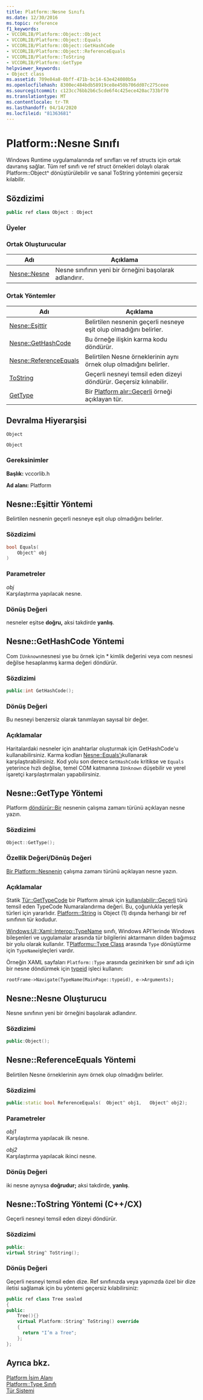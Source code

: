 ```yaml
---
title: Platform::Nesne Sınıfı
ms.date: 12/30/2016
ms.topic: reference
f1_keywords:
- VCCORLIB/Platform::Object::Object
- VCCORLIB/Platform::Object::Equals
- VCCORLIB/Platform::Object::GetHashCode
- VCCORLIB/Platform::Object::ReferenceEquals
- VCCORLIB/Platform::ToString
- VCCORLIB/Platform::GetType
helpviewer_keywords:
- Object class
ms.assetid: 709e84a8-0bff-471b-bc14-63e424080b5a
ms.openlocfilehash: 8300ec484bdb58919ce8e450b706dd07c275ceee
ms.sourcegitcommit: c123cc76bb2b6c5cde6f4c425ece420ac733bf70
ms.translationtype: MT
ms.contentlocale: tr-TR
ms.lasthandoff: 04/14/2020
ms.locfileid: "81363681"
---
```

# <a name="platformobject-class"></a>Platform::Nesne Sınıfı

Windows Runtime uygulamalarında ref sınıfları ve ref structs için ortak davranış sağlar. Tüm ref sınıfı ve ref struct örnekleri dolaylı olarak Platform::Object^ dönüştürülebilir ve sanal ToString yöntemini geçersiz kılabilir.

## <a name="syntax"></a>Sözdizimi

```cpp
public ref class Object : Object
```

### <a name="members"></a>Üyeler

### <a name="public-constructors"></a>Ortak Oluşturucular

|Adı|Açıklama|
|----------|-----------------|
|[Nesne::Nesne](#ctor)|Nesne sınıfının yeni bir örneğini başolarak adlandırır.|

### <a name="public-methods"></a>Ortak Yöntemler

|Adı|Açıklama|
|----------|-----------------|
|[Nesne::Eşittir](#equals)|Belirtilen nesnenin geçerli nesneye eşit olup olmadığını belirler.|
|[Nesne::GetHashCode](#gethashcode)|Bu örneğe ilişkin karma kodu döndürür.|
|[Nesne::ReferenceEquals](#referenceequals)|Belirtilen Nesne örneklerinin aynı örnek olup olmadığını belirler.|
|[ToString](#tostring)|Geçerli nesneyi temsil eden dizeyi döndürür. Geçersiz kılınabilir.|
|[GetType](#gettype)|Bir [Platform alır::Geçerli](../cppcx/platform-type-class.md) örneği açıklayan tür.|

## <a name="inheritance-hierarchy"></a>Devralma Hiyerarşisi

`Object`

`Object`

### <a name="requirements"></a>Gereksinimler

**Başlık:** vccorlib.h

**Ad alanı:** Platform

## <a name="objectequals-method"></a><a name="equals"></a>Nesne::Eşittir Yöntemi

Belirtilen nesnenin geçerli nesneye eşit olup olmadığını belirler.

### <a name="syntax"></a>Sözdizimi

```cpp
bool Equals(
    Object^ obj
)
```

### <a name="parameters"></a>Parametreler

*obj*<br/>
Karşılaştırma yapılacak nesne.

### <a name="return-value"></a>Dönüş Değeri

nesneler eşitse **doğru,** aksi takdirde **yanlış**.

## <a name="objectgethashcode-method"></a><a name="gethashcode"></a>Nesne::GetHashCode Yöntemi

Com `IUnknown`nesnesi yse bu örnek için * kimlik değerini veya com nesnesi değilse hesaplanmış karma değeri döndürür.

### <a name="syntax"></a>Sözdizimi

```cpp
public:int GetHashCode();
```

### <a name="return-value"></a>Dönüş Değeri

Bu nesneyi benzersiz olarak tanımlayan sayısal bir değer.

### <a name="remarks"></a>Açıklamalar

Haritalardaki nesneler için anahtarlar oluşturmak için GetHashCode'u kullanabilirsiniz. Karma kodları [Nesne::Equals'ı](#equals)kullanarak karşılaştırabilirsiniz. Kod yolu son derece `GetHashCode` kritikse ve `Equals` yeterince hızlı değilse, temel COM katmanına `IUnknown` düşebilir ve yerel işaretçi karşılaştırmaları yapabilirsiniz.

## <a name="objectgettype-method"></a><a name="gettype"></a>Nesne::GetType Yöntemi

Platform [döndürür::Bir](../cppcx/platform-type-class.md) nesnenin çalışma zamanı türünü açıklayan nesne yazın.

### <a name="syntax"></a>Sözdizimi

```cpp
Object::GetType();
```

### <a name="property-valuereturn-value"></a>Özellik Değeri/Dönüş Değeri

[Bir Platform::Nesnenin](../cppcx/platform-type-class.md) çalışma zamanı türünü açıklayan nesne yazın.

### <a name="remarks"></a>Açıklamalar

Statik [Tür::GetTypeCode](../cppcx/platform-type-class.md#gettypecode) bir Platform almak için [kullanılabilir::Geçerli](../cppcx/platform-typecode-enumeration.md) türü temsil eden TypeCode Numaralandırma değeri. Bu, çoğunlukla yerleşik türleri için yararlıdır. [Platform::String](../cppcx/platform-string-class.md) is Object (1) dışında herhangi bir ref sınıfının tür kodudur.

[Windows:UI::Xaml::Interop::TypeName](/uwp/api/windows.ui.xaml.interop.typename) sınıfı, Windows API'lerinde Windows bileşenleri ve uygulamalar arasında tür bilgilerini aktarmanın dilden bağımsız bir yolu olarak kullanılır. T[Platformu::Type Class](../cppcx/platform-type-class.md) arasında `Type` dönüştürme için `TypeName`işleçleri vardır.

Örneğin XAML sayfaları `Platform::Type` arasında gezinirken bir sınıf adı için bir nesne döndürmek için [typeid](../extensions/typeid-cpp-component-extensions.md) işleci kullanın:

```
rootFrame->Navigate(TypeName(MainPage::typeid), e->Arguments);
```

## <a name="objectobject-constructor"></a><a name="ctor"></a>Nesne::Nesne Oluşturucu

Nesne sınıfının yeni bir örneğini başolarak adlandırır.

### <a name="syntax"></a>Sözdizimi

```cpp
public:Object();
```

## <a name="objectreferenceequals-method"></a><a name="referenceequals"></a>Nesne::ReferenceEquals Yöntemi

Belirtilen Nesne örneklerinin aynı örnek olup olmadığını belirler.

### <a name="syntax"></a>Sözdizimi

```cpp
public:static bool ReferenceEquals(  Object^ obj1,   Object^ obj2);
```

### <a name="parameters"></a>Parametreler

*obj1*<br/>
Karşılaştırma yapılacak ilk nesne.

*obj2*<br/>
Karşılaştırma yapılacak ikinci nesne.

### <a name="return-value"></a>Dönüş Değeri

iki nesne aynıysa **doğrudur;** aksi takdirde, **yanlış**.

## <a name="objecttostring-method-ccx"></a><a name="tostring"></a>Nesne::ToString Yöntemi (C++/CX)

Geçerli nesneyi temsil eden dizeyi döndürür.

### <a name="syntax"></a>Sözdizimi

```cpp
public:
virtual String^ ToString();
```

### <a name="return-value"></a>Dönüş Değeri

Geçerli nesneyi temsil eden dize. Ref sınıfınızda veya yapınızda özel bir dize iletisi sağlamak için bu yöntemi geçersiz kılabilirsiniz:

```cpp
public ref class Tree sealed
{
public:
    Tree(){}
    virtual Platform::String^ ToString() override
    {
      return "I’m a Tree";
    };
};
```

## <a name="see-also"></a>Ayrıca bkz.

[Platform İsim Alanı](platform-namespace-c-cx.md)<br/>
[Platform::Type Sınıfı](platform-type-class.md)<br/>
[Tür Sistemi](type-system-c-cx.md)
